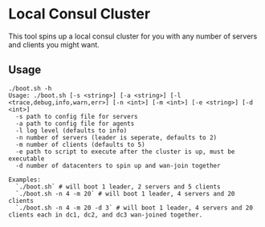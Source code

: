 # Local Consul Cluster

This tool spins up a local consul cluster for you with any number of servers and clients you might want.

## Usage

```
./boot.sh -h
Usage: ./boot.sh [-s <string>] [-a <string>] [-l <trace,debug,info,warn,err>] [-n <int>] [-m <int>] [-e <string>] [-d <int>]
  -s path to config file for servers
  -a path to config file for agents
  -l log level (defaults to info)
  -n number of servers (leader is seperate, defaults to 2)
  -m number of clients (defaults to 5)
  -e path to script to execute after the cluster is up, must be executable
  -d number of datacenters to spin up and wan-join together

Examples:
  `./boot.sh` # will boot 1 leader, 2 servers and 5 clients
  `./boot.sh -n 4 -m 20` # will boot 1 leader, 4 servers and 20 clients
  `./boot.sh -n 4 -m 20 -d 3` # will boot 1 leader, 4 servers and 20 clients each in dc1, dc2, and dc3 wan-joined together.
```
